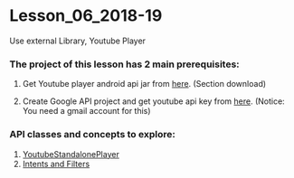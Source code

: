 # Lesson_06_2018-19
Use external Library, Youtube Player

### The project of this lesson has 2 main prerequisites:
1. Get Youtube player android api jar from [here](https://developers.google.com/youtube/android/player/).  (Section download)

2. Create Google API project and get youtube api key from [here](https://console.developers.google.com/). (Notice: You need a gmail account for this)


### API classes and concepts to explore:

1. [YoutubeStandalonePlayer](https://developers.google.com/youtube/android/player/reference/com/google/android/youtube/player/YouTubeStandalonePlayer)
2. [Intents and Filters](https://developer.android.com/guide/components/intents-filters)
